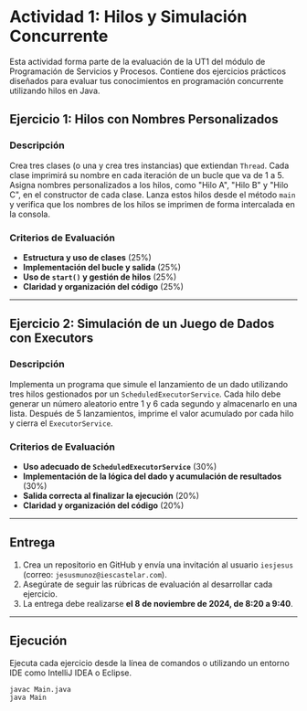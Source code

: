 # Actividad 1: Hilos y Simulación Concurrente

Esta actividad forma parte de la evaluación de la UT1 del módulo de Programación de Servicios y Procesos. Contiene dos ejercicios prácticos diseñados para evaluar tus conocimientos en programación concurrente utilizando hilos en Java.

## Ejercicio 1: Hilos con Nombres Personalizados

### Descripción
Crea tres clases (o una y crea tres instancias) que extiendan `Thread`. Cada clase imprimirá su nombre en cada iteración de un bucle que va de 1 a 5. Asigna nombres personalizados a los hilos, como "Hilo A", "Hilo B" y "Hilo C", en el constructor de cada clase. Lanza estos hilos desde el método `main` y verifica que los nombres de los hilos se imprimen de forma intercalada en la consola.

### Criterios de Evaluación
- **Estructura y uso de clases** (25%)
- **Implementación del bucle y salida** (25%)
- **Uso de `start()` y gestión de hilos** (25%)
- **Claridad y organización del código** (25%)

---

## Ejercicio 2: Simulación de un Juego de Dados con Executors

### Descripción
Implementa un programa que simule el lanzamiento de un dado utilizando tres hilos gestionados por un `ScheduledExecutorService`. Cada hilo debe generar un número aleatorio entre 1 y 6 cada segundo y almacenarlo en una lista. Después de 5 lanzamientos, imprime el valor acumulado por cada hilo y cierra el `ExecutorService`.

### Criterios de Evaluación
- **Uso adecuado de `ScheduledExecutorService`** (30%)
- **Implementación de la lógica del dado y acumulación de resultados** (30%)
- **Salida correcta al finalizar la ejecución** (20%)
- **Claridad y organización del código** (20%)

---

## Entrega

1. Crea un repositorio en GitHub y envía una invitación al usuario `iesjesus` (correo: `jesusmunoz@iescastelar.com`).
2. Asegúrate de seguir las rúbricas de evaluación al desarrollar cada ejercicio.
3. La entrega debe realizarse **el 8 de noviembre de 2024, de 8:20 a 9:40**.

---

## Ejecución

Ejecuta cada ejercicio desde la línea de comandos o utilizando un entorno IDE como IntelliJ IDEA o Eclipse.

```bash
javac Main.java
java Main
